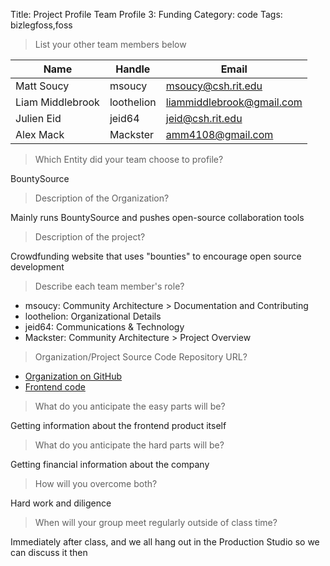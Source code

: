 Title: Project Profile Team Profile 3: Funding
Category: code
Tags: bizlegfoss,foss

> List your other team members below

| Name             | Handle     | Email                       |
|------------------|------------|-----------------------------|
| Matt Soucy       | msoucy     | <msoucy@csh.rit.edu>        |
| Liam Middlebrook | loothelion | <liammiddlebrook@gmail.com> |
| Julien Eid       | jeid64     | <jeid@csh.rit.edu>          |
| Alex Mack        | Mackster   | <amm4108@gmail.com>         |


> Which Entity did your team choose to profile?

BountySource

> Description of the Organization?

Mainly runs BountySource and pushes open-source collaboration tools

> Description of the project?

Crowdfunding website that uses "bounties" to encourage open source development

> Describe each team member's role?

- msoucy: Community Architecture > Documentation and Contributing
- loothelion: Organizational Details
- jeid64: Communications & Technology
- Mackster: Community Architecture > Project Overview

> Organization/Project Source Code Repository URL?

- [Organization on GitHub](http://github.com/bountysource)
- [Frontend code](https://github.com/bountysource/frontend)

> What do you anticipate the easy parts will be?

Getting information about the frontend product itself

> What do you anticipate the hard parts will be?

Getting financial information about the company

> How will you overcome both?

Hard work and diligence

> When will your group meet regularly outside of class time?

Immediately after class, and we all hang out in the Production Studio so we can discuss it then

